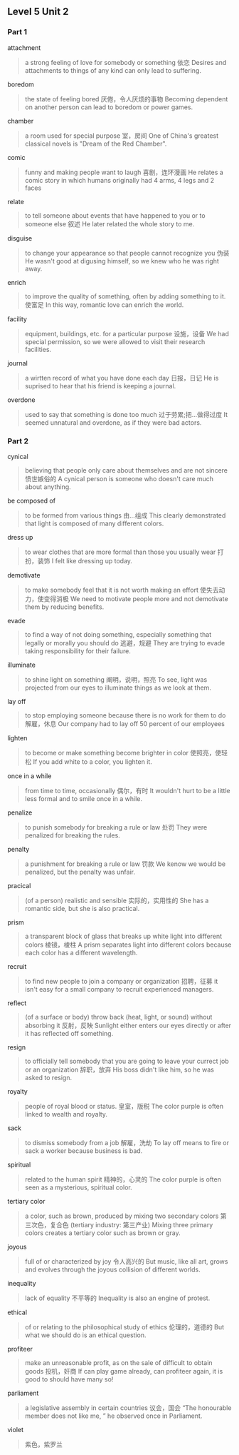 ## Level 5 Unit 2

### Part 1

attachment

> a strong feeling of love for somebody or something
> 依恋
> Desires and attachments to things of any kind can only lead to suffering.

boredom

> the state of feeling bored
> 厌倦，令人厌烦的事物
> Becoming dependent on another person can lead to boredom or power games.

chamber

> a room used for special purpose
> 室，房间
> One of China's greatest classical novels is "Dream of the Red Chamber".

comic

> funny and making people want to laugh
> 喜剧，连环漫画
> He relates a comic story in which humans originally had 4 arms, 4 legs and 2 faces

relate

> to tell someone about events that have happened to you or to someone else
> 叙述
> He later related the whole story to me.

disguise

> to change your appearance so that people cannot recognize you
> 伪装
> He wasn't good at digusing himself, so we knew who he was right away.

enrich

> to improve the quality of something, often by adding something to it.
> 使富足
> In this way, romantic love can enrich the world.

facility

> equipment, buildings, etc. for a particular purpose
> 设施，设备
> We had special permission, so we were allowed to visit their research facilities.

journal

> a wirtten record of what you have done each day
> 日报，日记
> He is suprised to hear that his friend is keeping a journal.

overdone

> used to say that something is done too much
> 过于劳累;把...做得过度
> It seemed unnatural and overdone, as if they were bad actors.

### Part 2

cynical

> believing that people only care about themselves and are not sincere
> 愤世嫉俗的
> A cynical person is someone who doesn't care much about anything.

be composed of

> to be formed from various things
> 由...组成
> This clearly demonstrated that light is composed of many different colors.

dress up

> to wear clothes that are more formal than those you usually wear
> 打扮，装饰
> I felt like dressing up today.

demotivate

> to make somebody feel that it is not worth making an effort
> 使失去动力，使变得消极
> We need to motivate people more and not demotivate them by reducing benefits.

evade

> to find a way of not doing something, especially something that legally or
morally you should do
> 逃避，规避
> They are trying to evade taking responsibility for their failure.

illuminate

> to shine light on something
> 阐明，说明，照亮
> To see, light was projected from our eyes to illuminate things as we look at
them.

lay off

> to stop employing someone because there is no work for them to do
> 解雇，休息
> Our company had to lay off 50 percent of our employees

lighten

> to become or make something become brighter in color
> 使照亮，使轻松
> If you add white to a color, you lighten it.

once in a while

> from time to time, occasionally
> 偶尔，有时
> It wouldn't hurt to be a little less formal and to smile once in a while.

penalize

> to punish somebody for breaking a rule or law
> 处罚
> They were penalized for breaking the rules.

penalty

> a punishment for breaking a rule or law
> 罚款
> We kenow we would be penalized, but the penalty was unfair.

pracical

> (of a person) realistic and sensible
> 实际的，实用性的
> She has a romantic side, but she is also practical.

prism

> a transparent block of glass that breaks up white light into different colors
> 棱镜，棱柱
> A prism separates light into different colors because each color has a different
wavelength.

recruit

> to find new people to join a company or organization
> 招聘，征募
> it isn't easy for a small company to recruit experienced managers.

reflect

> (of a surface or body) throw back (heat, light, or sound) without absorbing it
> 反射，反映
> Sunlight either enters our eyes directly or after it has reflected off something.

resign

> to officially tell somebody that you are going to leave your currect job or an
 organization
> 辞职，放弃
> His boss didn't like him, so he was asked to resign.

royalty

> people of royal blood or status.
> 皇室，版税
> The color purple is often linked to wealth and royalty.

sack

> to dismiss somebody from a job
> 解雇，洗劫
> To lay off means to fire or sack a worker because business is bad.

spiritual

> related to the human spirit
> 精神的，心灵的
> The color purple is often seen as a mysterious, spiritual color.

tertiary color

> a color, such as brown, produced by mixing two secondary colors
> 第三次色，复合色 (tertiary industry: 第三产业)
> Mixing three primary colors creates a tertiary color such as brown or gray.

joyous

> full of or characterized by joy
> 令人高兴的
> But music, like all art, grows and evolves through the joyous collision of
different worlds.

inequality

> lack of equality
> 不平等的
> Inequality is also an engine of protest.

ethical

> of or relating to the philosophical study of ethics
> 伦理的，道德的
> But what we should do is an ethical question.

profiteer

> make an unreasonable profit, as on the sale of difficult to obtain goods
> 投机，奸商
> If can play game already, can profiteer again, it is good to should have many so!

parliament

> a legislative assembly in certain countries
> 议会，国会
> “The honourable member does not like me, ” he observed once in Parliament.

violet

> 紫色，紫罗兰

